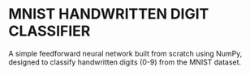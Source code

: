 # MNIST HANDWRITTEN DIGIT CLASSIFIER

A simple feedforward neural network built from scratch using NumPy, designed to classify handwritten digits (0-9) from the MNIST dataset.

